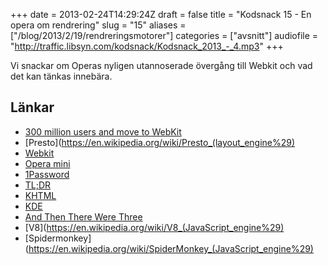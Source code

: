 +++
date = 2013-02-24T14:29:24Z
draft = false
title = "Kodsnack 15 - En opera om rendrering"
slug = "15"
aliases = ["/blog/2013/2/19/rendreringsmotorer"]
categories = ["avsnitt"]
audiofile = "http://traffic.libsyn.com/kodsnack/Kodsnack_2013_-_4.mp3"
+++

Vi snackar om Operas nyligen utannoserade övergång till Webkit och vad det kan tänkas innebära.

## Länkar ##

* [300 million users and move to WebKit](http://my.opera.com/ODIN/blog/300-million-users-and-move-to-webkit)
* [Presto](https://en.wikipedia.org/wiki/Presto_(layout_engine%29)
* [Webkit](https://en.wikipedia.org/wiki/WebKit)
* [Opera mini](https://en.wikipedia.org/wiki/Opera_mini)
* [1Password](https://agilebits.com/onepassword)
* [TL;DR](https://en.wikipedia.org/wiki/Wikipedia:Too_long;_didn%27t_read)
* [KHTML](https://en.wikipedia.org/wiki/Khtml)
* [KDE](https://en.wikipedia.org/wiki/KDE)
* [And Then There Were Three](http://robert.ocallahan.org/2013/02/and-then-there-were-three.html)
* [V8](https://en.wikipedia.org/wiki/V8_(JavaScript_engine%29)
* [Spidermonkey](https://en.wikipedia.org/wiki/SpiderMonkey_(JavaScript_engine%29)

